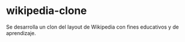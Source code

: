# wikipedia-clone
Se desarrolla un clon del layout de Wikipedia con fines educativos y de aprendizaje.
